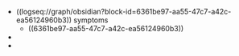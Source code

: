 - ((logseq://graph/obsidian?block-id=6361be97-aa55-47c7-a42c-ea56124960b3)) symptoms
	- ((6361be97-aa55-47c7-a42c-ea56124960b3))
-
-